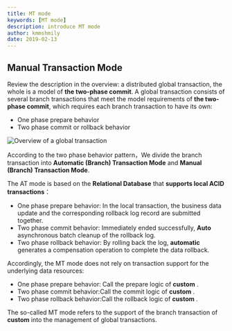 ```yaml
---
title: MT mode
keywords: [MT mode]
description: introduce MT mode
author: kmmshmily
date: 2019-02-13
---
```


## Manual Transaction Mode

Review the description in the overview: a distributed global transaction, the whole is a model of **the two-phase commit**. A global transaction consists of several branch transactions that meet the model requirements of **the two-phase commit**, which requires each branch transaction to have its own:

- One phase prepare behavior
- Two phase commit or rollback behavior

![Overview of a global transaction](https://upload-images.jianshu.io/upload_images/4420767-e48f0284a037d1df.png?imageMogr2/auto-orient/strip%7CimageView2/2/w/1240)

According to the two phase behavior pattern，We divide the branch transaction into **Automatic (Branch) Transaction Mode** and **Manual (Branch) Transaction Mode**.

The AT mode is based on the **Relational Database** that **supports local ACID transactions**：

- One phase prepare behavior: In the local transaction, the business data update and the corresponding rollback log record are submitted together.
- Two phase commit behavior: Immediately ended successfully, **Auto** asynchronous batch cleanup of the rollback log.
- Two phase rollback behavior: By rolling back the log, **automatic** generates a compensation operation to complete the data rollback.

Accordingly, the MT mode does not rely on transaction support for the underlying data resources:

- One phase prepare behavior: Call the prepare logic of **custom** .
- Two phase commit behavior:Call the commit logic of **custom** .
- Two phase rollback behavior:Call the rollback logic of **custom** .

The so-called MT mode refers to the support of the branch transaction of **custom** into the management of global transactions.
